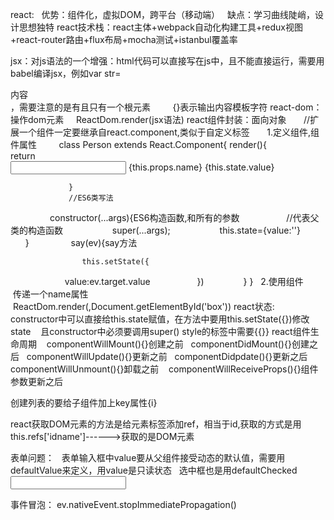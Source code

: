 react:
   优势：组件化，虚拟DOM，跨平台（移动端）
   缺点：学习曲线陡峭，设计思想独特
react技术栈：react主体+webpack自动化构建工具+redux视图+react-router路由+flux布局+mocha测试+istanbul覆盖率

jsx：对js语法的一个增强：html代码可以直接写在js中，且不能直接运行，需要用babel编译jsx，例如var str=<div>内容</div>，需要注意的是有且只有一个根元素
   <script type="text/babel"></script>       {}表示输出内容模板字符
react-dom：操作dom元素
      ReactDom.render(jsx语法)
react组件封装：面向对象
       //扩展一个组件一定要继承自react.component,类似于自定义标签
       1.定义组件,组件属性
         class Person extends React.Component{
                 render(){
                    return   <div>
                                  <input type="text" onchange={this.say.bind(this)}/>
                                  <span>{this.props.name}</span>
                                  <span>{this.state.value}</span>
                             </div>
                    
                   
                 }
                 //ES6类写法
                 constructor(...args){ES6构造函数,和所有的参数
                    //代表父类的构造函数
                    super(...args);
                    this.state={value:''}
                 }
                 say(ev){say方法

                    this.setState({
                       value:ev.target.value
                    })
                }
         }  
      2.使用组件
          <Person/>传递一个name属性
          ReactDom.render(<Person name="东东"/>,Document.getElementById('box'))
react状态:
    constructor中可以直接给this.state赋值，在方法中要用this.setState({})修改state
    且constructor中必须要调用super()
style的标签中需要{{}}
react组件生命周期
    componentWillMount(){}创建之前
    componentDidMount(){}创建之后
    componentWillUpdate(){}更新之前
    componentDidpdate(){}更新之后
    componentWillUnmount(){}卸载之前
    componentWillReceiveProps(){}组件参数更新之后

创建列表的要给子组件加上key属性{i}

react获取DOM元素的方法是给元素标签添加ref，相当于id,获取的方式是用this.refs['idname']------>获取的是DOM元素

表单问题：
   表单输入框中value要从父组件接受动态的默认值，需要用defaultValue来定义，用value是只读状态
   选中框也是用defaultChecked
  <input type="text" defaultValue={this.props.value}/>

事件冒泡：
ev.nativeEvent.stopImmediatePropagation()
